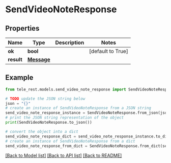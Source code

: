 # SendVideoNoteResponse


## Properties

Name | Type | Description | Notes
------------ | ------------- | ------------- | -------------
**ok** | **bool** |  | [default to True]
**result** | [**Message**](Message.md) |  | 

## Example

```python
from tele_rest.models.send_video_note_response import SendVideoNoteResponse

# TODO update the JSON string below
json = "{}"
# create an instance of SendVideoNoteResponse from a JSON string
send_video_note_response_instance = SendVideoNoteResponse.from_json(json)
# print the JSON string representation of the object
print(SendVideoNoteResponse.to_json())

# convert the object into a dict
send_video_note_response_dict = send_video_note_response_instance.to_dict()
# create an instance of SendVideoNoteResponse from a dict
send_video_note_response_from_dict = SendVideoNoteResponse.from_dict(send_video_note_response_dict)
```
[[Back to Model list]](../README.md#documentation-for-models) [[Back to API list]](../README.md#documentation-for-api-endpoints) [[Back to README]](../README.md)


